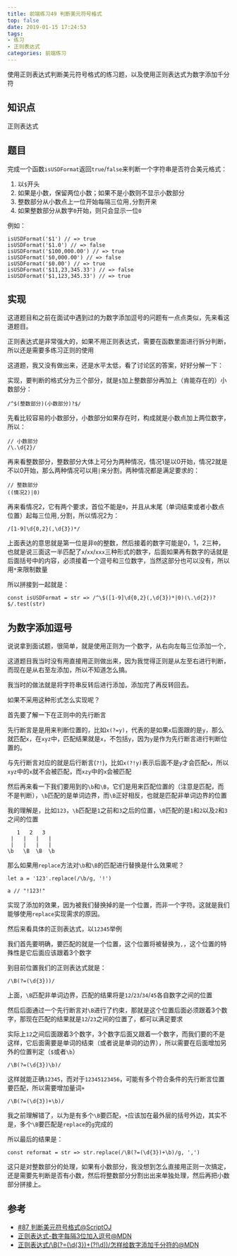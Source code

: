 ```yaml
---
title: 前端练习49 判断美元符号格式
top: false
date: 2019-01-15 17:24:53
tags:
- 练习
- 正则表达式
categories: 前端练习
---
```


使用正则表达式判断美元符号格式的练习题，以及使用正则表达式为数字添加千分符

<!-- more -->

## 知识点

正则表达式

## 题目

完成一个函数`isUSDFormat`返回`true`/`false`来判断一个字符串是否符合美元格式：

1. 以`$`开头
2. 如果是小数，保留两位小数；如果不是小数则不显示小数部分
3. 整数部分从小数点上一位开始每隔三位用`,`分割开来
4. 如果整数部分从数字`0`开始，则只会显示一位`0`

例如：

```JS
isUSDFormat('$1') // => true
isUSDFormat('$1.0') // => false
isUSDFormat('$100,000.00') // => true
isUSDFormat('$0,000.00') // => false
isUSDFormat('$0.00') // => true
isUSDFormat('$11,23,345.33') // => false
isUSDFormat('$1,123,345.33') // => true
```
## 实现

这道题目和之前在面试中遇到过的为数字添加逗号的问题有一点点类似，先来看这道题目。

正则表达式是非常强大的，如果不用正则表达式，需要在函数里面进行拆分判断，所以还是需要多练习正则的使用

这道题，我又没有做出来，还是水平太低，看了讨论区的答案，好好分解一下：

实现，要判断的格式分为三个部分，就是`$`加上整数部分再加上（肯能存在的）小数部分：

```JS
/^$(整数部分)(小数部分)?$/
```
先看比较容易的小数部分，小数部分如果存在时，构成就是小数点加上两位数字，所以：

```JS
// 小数部分
/\.\d{2}/
```
再来看整数部分，整数部分大体上可分为两种情况，情况1是以0开始，情况2就是不以0开始，那么两种情况可以用`|`来分割，两种情况都是满足要求的：

```JS
// 整数部分
((情况2)|0)
```
再来看情况2，它有两个要求，首位不能是`0`，并且从末尾（单词结束或者小数点位置）起每三位用`,`分割，所以情况2为：

```JS
/[1-9]\d{0,2}(,\d{3})*/ 
```
上面表达的意思就是第一位是非`0`的整数，然后接着的数字可能是0，1，2三种，也就是说三面这一半匹配了`x`/`xx`/`xxx`三种形式的数字，后面如果再有数字的话就是后面括号中的内容，必须接着一个逗号和三位数字，当然这部分也可以没有，所以用`*`来限制数量

所以拼接到一起就是：

```JS
const isUSDFormat = str => /^\$([1-9]\d{0,2}(,\d{3})*|0)(\.\d{2})?$/.test(str)
```

## 为数字添加逗号

说说拿到面试题，很简单，就是使用正则为一个数字，从右向左每三位添加一个`,`

这道题目我当时没有用直接用正则做出来，因为我觉得正则是从左至右进行判断，而现在是从右至左添加，所以不知道怎么搞。

我当时的做法就是将字符串反转后进行添加，添加完了再反转回去。

如果不采用这种形式怎么实现呢？

首先要了解一下在正则中的先行断言

先行断言是是用来判断位置的，比如`x(?=y)`，代表的是如果`x`后面跟的是`y`，那么就匹配`x`，在`xyz`中，匹配结果就是`x`，不包括`y`，因为`y`是作为先行断言进行判断位置的。

与先行断言对应的就是后行断言(`?!`)，比如`x(?!y)`表示后面不是`y`才会匹配`x`，所以`xyz`中的`x`就不会被匹配，而`xzy`中的`x`会被匹配

然后再来看一下我们要用到的`\b`和`\B`，它们是用来匹配位置的（注意是匹配，而不是判断），`\b`匹配的是单词边界，而`\B`正好相反，也就是匹配非单词边界的位置

我的理解是，比如`123`，`\b`匹配是`1`之前和`3`之后的位置，`\B`匹配的是`1`和`2`以及`2`和`3`之间的位置


```
   1   2   3   
 |   |   |   | 
 |   |   |   | 
\b   \B  \B  \b
```
那么如果用`replace`方法对`\b`和`\B`的匹配进行替换是什么效果呢？

```JS
let a = '123'.replace(/\b/g, '!')

a // "!123!"
```
实现了添加的效果，因为被我们替换掉的是一个位置，而非一个字符。这就是我们能够使用`replace`实现需求的原因。

然后来看具体的正则表达式，以`12345`举例

我们首先要明确，要匹配的就是一个位置，这个位置将被替换为`,`，这个位置的特殊性是它后面应该跟着3个数字

到目前位置我们的正则表达式就是：

```JS
/\B(?=(\d{3}))/
```
上面，`\B`匹配非单词边界，匹配的结果将是`12`/`23`/`34`/`45`各自数字之间的位置

然后后面通过一个先行断言对`\B`进行了约束，那就是这个位置后面必须跟着3个数字，那现在匹配的结果就是`12`/`23`之间的位置了，都可以满足要求

实际上`12`之间后面跟着3个数字，3个数字后面又跟着一个数字，而我们要的不是这样，它后面需要是单词的结束（或者说是单词的边界），所以需要在后面增加另外的位置判定（`$`或者`\b`）

```JS
/\B(?=(\d{3})\b)/
```
这样就能正确`12345`，而对于`12345123456`，可能有多个符合条件的先行断言位置要匹配，所以需要增加量词`+`

```JS
/\B(?=(\d{3})+\b)/
```
我之前理解错了，以为是有多个`\B`要匹配，`+`应该加在最外层的括号外边，其实不是，多个`\B`要匹配是`replace`的`g`完成的

所以最后的结果是：

```JS
const reformat = str => str.replace(/\B(?=(\d{3})+\b)/g, ',')
```
这只是对整数部分的处理，如果有小数部分，我没想到怎么直接用正则一次搞定，还是需要先判断是否有小数，然后将整数部分分割出出来单独处理，然后再把小数部分拼接上。


## 参考
- [#87 判断美元符号格式@ScriptOJ](http://scriptoj.mangojuice.top/problems/87)
- [正则表达式-数字每隔3位加入逗号@MDN](https://blog.csdn.net/emilyOrchid/article/details/47859823)
- [正则表达式/\B(?=(\d{3})+(?!\d))/怎样给数字添加千分符的@MDN](https://blog.csdn.net/emilyOrchid/article/details/47859823)

